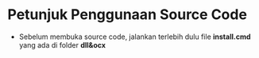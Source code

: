# Petunjuk Penggunaan Source Code

* Sebelum membuka source code, jalankan terlebih dulu file **install.cmd** yang ada di folder **dll&ocx**